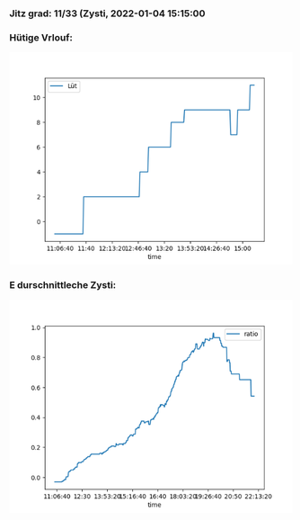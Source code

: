 ### Jitz grad: 11/33 (Zysti, 2022-01-04 15:15:00

### Hütige Vrlouf:
![Graph](Today.png)

### E durschnittleche Zysti:
![Graph](Zysti.png)